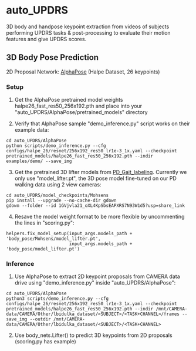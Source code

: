 # auto_UPDRS
3D body and handpose keypoint extraction from videos of subjects performing UPDRS tasks & post-processing to evaluate their motion features and give UPDRS scores.

## 3D Body Pose Prediction

2D Proposal Network: [AlphaPose](https://github.com/MVIG-SJTU/AlphaPose) (Halpe Dataset, 26 keypoints)

### Setup
1. Get the AlphaPose pretrained model weights halpe26_fast_res50_256x192.pth and place into your "auto_UPDRS/AlphaPose/pretrained_models" directory

2. Verify that AlphaPose sample "demo_inference.py" script works on their example data:
```
cd auto_UPDRS/AlphaPose
python scripts/demo_inference.py --cfg configs/halpe_26/resnet/256x192_res50_lr1e-3_1x.yaml --checkpoint pretrained_models/halpe26_fast_res50_256x192.pth --indir examples/demo/ --save_img
```

3. Get the pretrained 3D lifter models from [PD_Gait_labeling](https://github.com/mgholamikn/PD_Gait_labeling). Currently we only use "model_lifter.pt", the 3D pose model fine-tuned on our PD walking data using 2 view cameras:
```
cd auto_UPDRS/model_checkpoints/Mohsens
pip install --upgrade --no-cache-dir gdown
gdown --folder --id 1GVjvla21_oXL4KpSbsEAPXRS7N93W1d5?usp=share_link
```

4. Resave the model weight format to be more flexible by uncommenting the lines in "scoring.py":
```
helpers.fix_model_setup(input_args.models_path + 'body_pose/Mohsens/model_lifter.pt', 
                        input_args.models_path + 'body_pose/model_lifter.pt')
```

### Inference
1. Use AlphaPose to extract 2D keypoint proposals from CAMERA data drive using "demo_inference.py" inside "auto_UPDRS/AlphaPose":
```
cd auto_UPDRS/AlphaPose
python3 scripts/demo_inference.py --cfg configs/halpe_26/resnet/256x192_res50_lr1e-3_1x.yaml --checkpoint pretrained_models/halpe26_fast_res50_256x192.pth --indir /mnt/CAMERA-data/CAMERA/Other/lbidulka_dataset/<SUBJECT>/<TASK+CHANNEL>/frames --save_img --outdir /mnt/CAMERA-data/CAMERA/Other/lbidulka_dataset/<SUBJECT>/<TASK+CHANNEL>
```

2. Use body_nets.Lifter() to predict 3D keypoints from 2D proposals (scoring.py has example)
